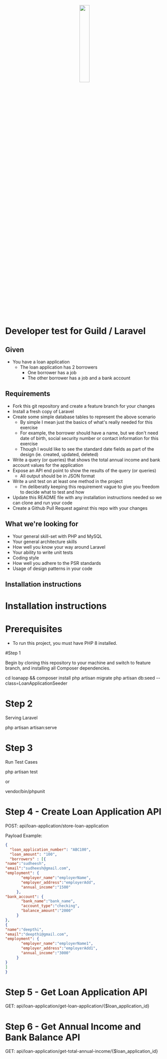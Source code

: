 <p align="center"><a href="https://www.guildmortgage.com/" target="_blank"><img src="https://www.guildmortgage.com/wp-content/uploads/2016/11/Guild_Logo_RGB_Full.png" width="25%"></a></p>

# Developer test for Guild / Laravel

## Given

- You have a loan application
  - The loan application has 2 borrowers
    - One borrower has a job
    - The other borrower has a job and a bank account

## Requirements

- Fork this git repository and create a feature branch for your changes
- Install a fresh copy of Laravel
- Create some simple database tables to represent the above scenario
  - By simple I mean just the basics of what's really needed for this exercise
  - For example, the borrower should have a name, but we don't need date of birth, social security number or contact information for this exercise
  - Though I would like to see the standard date fields as part of the design (ie. created, updated, deleted)
- Write a query (or queries) that shows the total annual income and bank account values for the application
- Expose an API end point to show the results of the query (or queries)
  - All output should be in JSON format
- Write a unit test on at least one method in the project
  - I'm deliberatly keeping this requirement vague to give you freedom to decide what to test and how
- Update this README file with any installation instructions needed so we can clone and run your code
- Create a Github Pull Request against this repo with your changes

## What we're looking for

- Your general skill-set with PHP and MySQL
- Your general architecture skills
- How well you know your way around Laravel
- Your ability to write unit tests
- Coding style
- How well you adhere to the PSR standards
- Usage of design patterns in your code

## Installation instructions

# Installation instructions
# Prerequisites
* To run this project, you must have PHP 8 installed.

#Step 1

Begin by cloning this repository to your machine and switch to feature branch, and installing all Composer dependencies.

cd loanapp && composer install
php artisan migrate
php artisan db:seed --class=LoanApplicationSeeder


# Step 2

Serving Laravel

php artisan artisan:serve

# Step 3

Run Test Cases

php artisan test

or

vendor/bin/phpunit


# Step 4 - Create Loan Application API

POST: api/loan-application/store-loan-application

Payload Example:
```json
{
  "loan_application_number": "ABC100",
  "loan_amount": "100",
  "borrowers" : [{
"name":"sudheesh", 
"email":"sudheesh@gmail.com",
"employment": {
       "employer_name":"employerName",
       "employer_address":"employerAdd",
       "annual_income":"1500"
     },
"bank_account": {
       "bank_name":"bank_name",
       "account_type":"checking",
       "balance_amount":"2000"
     }
},
{
"name":"deepthi", 
"email":"deepthi@gmail.com",
"employment": {
       "employer_name":"employerName1",
       "employer_address":"employerAdd1",
       "annual_income":"3000"
     }
}
]
}
```

# Step 5 - Get Loan Application API

GET: api/loan-application/get-loan-application/{$loan_application_id}


# Step 6 - Get Annual Income and Bank Balance API

GET: api/loan-application/get-total-annual-income/{$loan_application_id}



